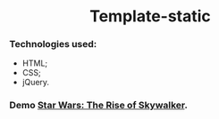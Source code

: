 <div align="center">
  <h1>Template-static</h2>
</div>

### Technologies used:
- HTML;
- CSS;
- jQuery.

### Demo  [Star Wars: The Rise of Skywalker](https://maxbo8.github.io/template-static/index.html).
